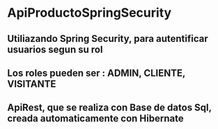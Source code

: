 # ApiProductoSpringSecurity

## Utiliazando Spring Security, para autentificar usuarios segun su rol
## Los roles pueden ser : ADMIN, CLIENTE, VISITANTE
## ApiRest, que se realiza con Base de datos Sql, creada automaticamente con Hibernate
